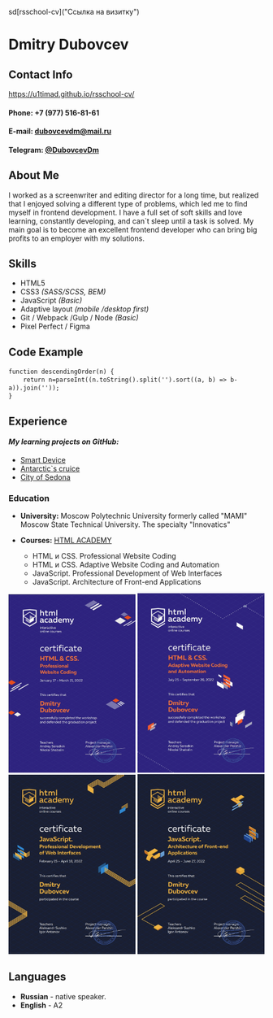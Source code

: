 sd[rsschool-cv]("Ссылка на визитку")

# **Dmitry Dubovcev**
## **Contact Info**

https://u1timad.github.io/rsschool-cv/

#### **Phone:** +7 (977) 516-81-61  
#### **E-mail:** dubovcevdm@mail.ru
#### **Telegram:** [@DubovcevDm](https://t.me/dubovcevdm "DubovcevDm")


## **About Me**

I worked as a screenwriter and editing director for a long time, but realized that I enjoyed solving a different type of problems, which led me to find myself in frontend development. I have a full set of soft skills and love learning, constantly developing, and can`t sleep until a task is solved. My main goal is to become an excellent frontend developer who can bring big profits to an employer with my solutions.

## **Skills**

* HTML5
* CSS3 *(SASS/SCSS, BEM)*
* JavaScript *(Basic)*
* Adaptive layout *(mobile /desktop first)*
* Git / Webpack /Gulp / Node *(Basic)*
* Pixel Perfect / Figma

## **Code Example**

```
function descendingOrder(n) { 
	return n=parseInt((n.toString().split('').sort((a, b) => b-a)).join(''));
}
```

## **Experience**

#### ***My learning projects on GitHub:***
* [Smart Device](https://u1timad.github.io/smart_device/build/ "They smart but not like you")
* [Antarctic\`s cruice](https://u1timad.github.io/antarctic/public/ "Cruise to Antarctic")
* [City of Sedona](https://u1timad.github.io/931167-sedona-26/build/ "Come to our city")


### **Education**

* **University:** Moscow Polytechnic University formerly called "MAMI" Moscow State Technical University. The specialty "Innovatics" 
* **Courses:** [HTML ACADEMY](https://htmlacademy.ru "HTML_ACADEMY")

	* HTML и CSS. Professional Website Coding 
	* HTML и CSS. Adaptive Website Coding and Automation
	* JavaScript. Professional Development of Web Interfaces
	* JavaScript. Architecture of Front-end Applications

<img src="html-1.jpg" width="250" height="auto" alt="Certificate of finished Professional Website Coding courses" title="Professional Website Coding">
<img src="html-2.jpg" width="250" height="auto" alt="Certificate of Adaptive Website Coding and Automation courses" title="Professional Website Coding">
<img src="js-1.jpg" width="250" height="auto" alt="Certificate of Professional Development of Web Interfaces courses" title="Professional Website Coding">
<img src="js-2.jpg" width="250" height="auto" alt="Certificate of finished Architecture of Front-end Applications courses" title="Professional Website Coding">

## **Languages**

* **Russian** - native speaker.
* **English** - A2 

